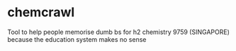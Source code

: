 # chemcrawl
Tool to help people memorise dumb bs for h2 chemistry 9759 (SINGAPORE) because the education system makes no sense
